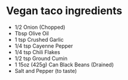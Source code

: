 # Vegan taco ingredients 
* 1/2 Onion (Chopped)
* Tbsp Olive Oil
* 1 tsp Crushed Garlic
* 1/4 tsp Cayenne Pepper
* 1/4 tsp Chili Flakes
* 1/2 tsp Ground Cumin
* 1 15oz (425g) Can Black Beans (Drained)
* Salt and Pepper (to taste)
